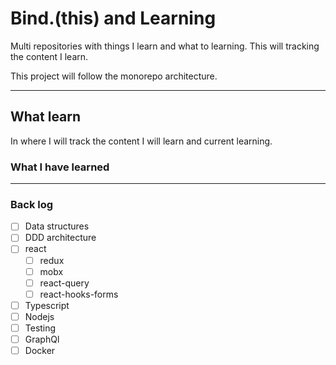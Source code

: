 # Bind.(this) and Learning

Multi repositories with things I learn and what to learning. This will tracking the content I learn.

This project will follow the monorepo architecture.

---

## What learn

In where I will track the content I will learn and current learning.

### What I have learned


---

### Back log 

- [ ] Data structures
- [ ] DDD architecture
- [ ] react
    - [ ] redux
    - [ ] mobx
    - [ ] react-query
    - [ ] react-hooks-forms
- [ ] Typescript
- [ ] Nodejs
- [ ] Testing
- [ ] GraphQl
- [ ] Docker
